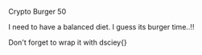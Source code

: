  Crypto Burger
 50

 I need to have a balanced diet. I guess its burger time..!!

 Don't forget to wrap it with dsciey{}


